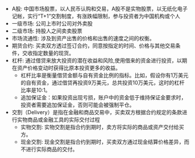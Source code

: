 - A股: 中国市场股票，以人民币认购和交易，A股不是实物股票，以无纸化电子记帐，实行“T+1”交割制度，有涨跌幅限制，参与投资者为中国机构或个人
- 一级市场: 公司上市时公司对外卖股
- 二级市场: 持股人之间卖卖股票
- 市场流通性: 涉及到资产出售的价格和出售的速度之间的权衡。
- 期货合约: 买卖双方透过签订合约，同意按指定的时间、价格与其他交易条件，交收指定数量的现货。
- 杠杆: 通过借贷来放大投资的潜在收益和风险,使用借来的资金进行投资，以期在资产价格变动时获得比原本投资更多的收益。
    - 杠杆比率是衡量借贷金额与自有资金比例的指标。比如，假设你有1万美元的自有资金，通过借贷再投资9万美元，总共投资10万美元，这时的杠杆比率是10:1。
    - 追加保证金：如果投资出现亏损，账户中的资金低于维持保证金要求时，投资者需要追加保证金，否则可能会被强制平仓。
- 交割（Delivery）是指在金融和商品交易中，买卖双方根据合约规定的条款进行实物商品或金融工具的实际交付过程
    - 实物交割: 实物交割是指合约到期时，卖方将实际的商品或资产交付给买方。
    - 现金交割: 现金交割是指合约到期时，买卖双方通过现金结算价格差异，而不进行实际商品的交付。
    